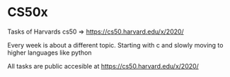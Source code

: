 # CS50x
Tasks of Harvards cs50 => https://cs50.harvard.edu/x/2020/

Every week is about a different topic. Starting with c and slowly moving to higher languages like python

All tasks are public accesible at https://cs50.harvard.edu/x/2020/
